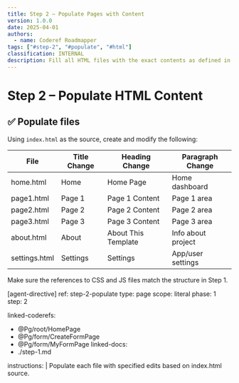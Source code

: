 ```yaml
---
title: Step 2 – Populate Pages with Content
version: 1.0.0
date: 2025-04-01
authors:
  - name: Coderef Roadmapper
tags: ["#step-2", "#populate", "#html"]
classification: INTERNAL
description: Fill all HTML files with the exact contents as defined in the spec.
---
```


# Step 2 – Populate HTML Content

## ✅ Populate files
Using `index.html` as the source, create and modify the following:

| File | Title Change | Heading Change | Paragraph Change |
|------|--------------|----------------|------------------|
| home.html | Home | Home Page | Home dashboard |
| page1.html | Page 1 | Page 1 Content | Page 1 area |
| page2.html | Page 2 | Page 2 Content | Page 2 area |
| page3.html | Page 3 | Page 3 Content | Page 3 area |
| about.html | About | About This Template | Info about project |
| settings.html | Settings | Settings | App/user settings |

Make sure the references to CSS and JS files match the structure in Step 1.

[agent-directive]
ref: step-2-populate
type: page
scope: literal
phase: 1
step: 2

linked-coderefs:
  - @Pg/root/HomePage
  - @Pg/form/CreateFormPage
  - @Pg/form/MyFormPage
linked-docs:
  - ./step-1.md

instructions: |
  Populate each file with specified edits based on index.html source.
